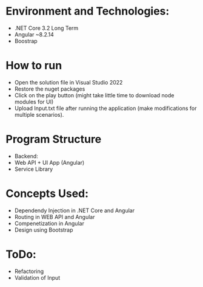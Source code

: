 # Environment and Technologies:
- .NET Core 3.2 Long Term
- Angular ~8.2.14
- Boostrap

# How to run
- Open the solution file in Visual Studio 2022
- Restore the nuget packages
- Click on the play button (might take little time to download node modules for UI)
- Upload Input.txt file after running the application (make modifications for multiple scenarios).

# Program Structure
- Backend:
- Web API + UI App (Angular)
- Service Library 

# Concepts Used:
- Dependendy Injection in .NET Core and Angular
- Routing in WEB API and Angular
- Compenetization in Angular 
- Design using Bootstrap

# ToDo:
- Refactoring 
- Validation of Input

